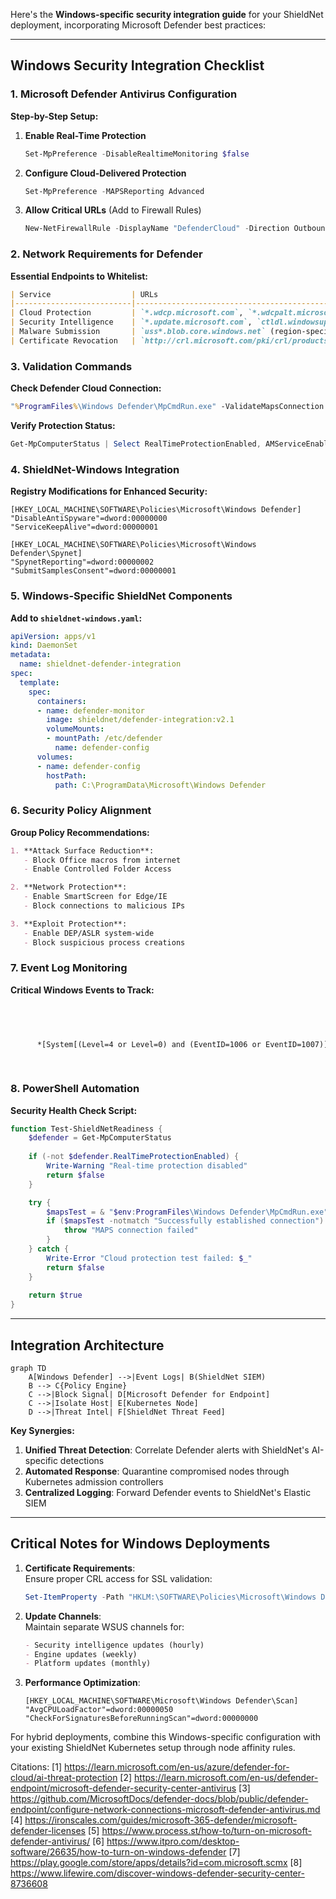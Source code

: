 Here's the **Windows-specific security integration guide** for your ShieldNet deployment, incorporating Microsoft Defender best practices:

---

## Windows Security Integration Checklist

### 1. Microsoft Defender Antivirus Configuration
**Step-by-Step Setup:**
1. **Enable Real-Time Protection**
   ```powershell
   Set-MpPreference -DisableRealtimeMonitoring $false
   ```
2. **Configure Cloud-Delivered Protection**
   ```powershell
   Set-MpPreference -MAPSReporting Advanced
   ```
3. **Allow Critical URLs** (Add to Firewall Rules)
   ```powershell
   New-NetFirewallRule -DisplayName "DefenderCloud" -Direction Outbound -Action Allow -RemoteAddress "*.wdcp.microsoft.com","*.wd.microsoft.com"
   ```

### 2. Network Requirements for Defender
**Essential Endpoints to Whitelist:**
```markdown
| Service                  | URLs                                                                 |
|--------------------------|----------------------------------------------------------------------|
| Cloud Protection         | `*.wdcp.microsoft.com`, `*.wdcpalt.microsoft.com`                   |
| Security Intelligence    | `*.update.microsoft.com`, `ctldl.windowsupdate.com`                 |
| Malware Submission       | `uss*.blob.core.windows.net` (region-specific endpoints)            |
| Certificate Revocation   | `http://crl.microsoft.com/pki/crl/products`                         |
```

### 3. Validation Commands
**Check Defender Cloud Connection:**
```cmd
"%ProgramFiles%\Windows Defender\MpCmdRun.exe" -ValidateMapsConnection
```

**Verify Protection Status:**
```powershell
Get-MpComputerStatus | Select RealTimeProtectionEnabled, AMServiceEnabled
```

### 4. ShieldNet-Windows Integration
**Registry Modifications for Enhanced Security:**
```registry
[HKEY_LOCAL_MACHINE\SOFTWARE\Policies\Microsoft\Windows Defender]
"DisableAntiSpyware"=dword:00000000
"ServiceKeepAlive"=dword:00000001

[HKEY_LOCAL_MACHINE\SOFTWARE\Policies\Microsoft\Windows Defender\Spynet]
"SpynetReporting"=dword:00000002
"SubmitSamplesConsent"=dword:00000001
```

### 5. Windows-Specific ShieldNet Components
**Add to `shieldnet-windows.yaml`:**
```yaml
apiVersion: apps/v1
kind: DaemonSet
metadata:
  name: shieldnet-defender-integration
spec:
  template:
    spec:
      containers:
      - name: defender-monitor
        image: shieldnet/defender-integration:v2.1
        volumeMounts:
        - mountPath: /etc/defender
          name: defender-config
      volumes:
      - name: defender-config
        hostPath:
          path: C:\ProgramData\Microsoft\Windows Defender
```

### 6. Security Policy Alignment
**Group Policy Recommendations:**
```markdown
1. **Attack Surface Reduction**:
   - Block Office macros from internet
   - Enable Controlled Folder Access

2. **Network Protection**:
   - Enable SmartScreen for Edge/IE
   - Block connections to malicious IPs

3. **Exploit Protection**:
   - Enable DEP/ASLR system-wide
   - Block suspicious process creations
```

### 7. Event Log Monitoring
**Critical Windows Events to Track:**
```xml


  
    
      *[System[(Level=4 or Level=0) and (EventID=1006 or EventID=1007)]]
    
  

```

### 8. PowerShell Automation
**Security Health Check Script:**
```powershell
function Test-ShieldNetReadiness {
    $defender = Get-MpComputerStatus
    
    if (-not $defender.RealTimeProtectionEnabled) {
        Write-Warning "Real-time protection disabled"
        return $false
    }

    try {
        $mapsTest = & "$env:ProgramFiles\Windows Defender\MpCmdRun.exe" -ValidateMapsConnection
        if ($mapsTest -notmatch "Successfully established connection") {
            throw "MAPS connection failed"
        }
    } catch {
        Write-Error "Cloud protection test failed: $_"
        return $false
    }
    
    return $true
}
```

---

## Integration Architecture
```mermaid
graph TD
    A[Windows Defender] -->|Event Logs| B(ShieldNet SIEM)
    B --> C{Policy Engine}
    C -->|Block Signal| D[Microsoft Defender for Endpoint]
    C -->|Isolate Host| E[Kubernetes Node]
    D -->|Threat Intel| F[ShieldNet Threat Feed]
```

**Key Synergies:**
1. **Unified Threat Detection**: Correlate Defender alerts with ShieldNet's AI-specific detections
2. **Automated Response**: Quarantine compromised nodes through Kubernetes admission controllers
3. **Centralized Logging**: Forward Defender events to ShieldNet's Elastic SIEM

---

## Critical Notes for Windows Deployments
1. **Certificate Requirements**:  
   Ensure proper CRL access for SSL validation:
   ```powershell
   Set-ItemProperty -Path "HKLM:\SOFTWARE\Policies\Microsoft\Windows Defender\Spynet" -Name "SSLOptions" -Value 3
   ```

2. **Update Channels**:  
   Maintain separate WSUS channels for:
   ```markdown
   - Security intelligence updates (hourly)
   - Engine updates (weekly)
   - Platform updates (monthly)
   ```

3. **Performance Optimization**:  
   ```registry
   [HKEY_LOCAL_MACHINE\SOFTWARE\Microsoft\Windows Defender\Scan]
   "AvgCPULoadFactor"=dword:00000050
   "CheckForSignaturesBeforeRunningScan"=dword:00000000
   ```

For hybrid deployments, combine this Windows-specific configuration with your existing ShieldNet Kubernetes setup through node affinity rules.

Citations:
[1] https://learn.microsoft.com/en-us/azure/defender-for-cloud/ai-threat-protection
[2] https://learn.microsoft.com/en-us/defender-endpoint/microsoft-defender-security-center-antivirus
[3] https://github.com/MicrosoftDocs/defender-docs/blob/public/defender-endpoint/configure-network-connections-microsoft-defender-antivirus.md
[4] https://ironscales.com/guides/microsoft-365-defender/microsoft-defender-licenses
[5] https://www.process.st/how-to/turn-on-microsoft-defender-antivirus/
[6] https://www.itpro.com/desktop-software/26635/how-to-turn-on-windows-defender
[7] https://play.google.com/store/apps/details?id=com.microsoft.scmx
[8] https://www.lifewire.com/discover-windows-defender-security-center-8736608


